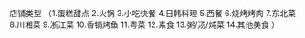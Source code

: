 店铺类型
（1.蛋糕甜点
 2.火锅 
 3.小吃快餐 
 4.日韩料理 
 5.西餐 
 6.烧烤烤肉 
 7.东北菜 
 8.川湘菜 
 9.浙江菜 
 10.香锅烤鱼 
 11.粤菜 
 12.素食 
 13.粥/汤/炖菜 
 14.其他美食
 ）